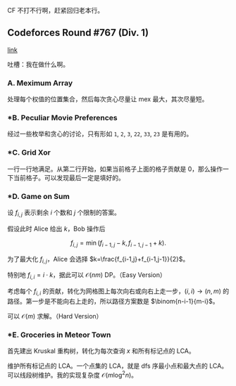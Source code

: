 CF 不打不行啊，赶紧回归老本行。

## Codeforces Round #767 (Div. 1)

[link](https://codeforces.com/contest/1628)

吐槽：我在做什么啊。

### A. Meximum Array 

处理每个权值的位置集合，然后每次贪心尽量让 $\mathrm{mex}$ 最大，其次尽量短。

### \*B. Peculiar Movie Preferences

经过一些枚举和贪心的讨论，只有形如 `1`, `2`, `3`, `22`, `33`, `23` 是有用的。

### \*C. Grid Xor

一行一行地满足。从第二行开始，如果当前格子上面的格子贡献是 $0$，那么操作一下当前格子。可以发现最后一定是填好的。

### \*D. Game on Sum

设 $f_{i,j}$ 表示剩余 $i$ 个数和 $j$ 个限制的答案。

假设此时 Alice 给出 $k$，Bob 操作后

$$
f_{i,j}=\min(f_{i-1,j}-k,f_{i-1,j-1}+k).
$$

为了最大化 $f_{i,j}$，Alice 会选择 $k=\frac{f_{i-1,j}+f_{i-1,j-1}}{2}$。

特别地 $f_{i,i}=i\cdot k$，据此可以 $\mathcal O(nm)$ DP。（Easy Version）

考虑每个 $f_{i,i}$ 的贡献，转化为网格图上每次向右或向右上走一步，$(i,i)\to (n,m)$ 的路径。第一步是不能向右上走的，所以路径方案数是 $\binom{n-i-1}{m-i}$。

可以 $\mathcal O(m)$ 求解。（Hard Version）

### \*E. Groceries in Meteor Town

首先建出 Kruskal 重构树，转化为每次查询 $x$ 和所有标记点的 LCA。

维护所有标记点的 LCA。一个点集的 LCA，就是 dfs 序最小点和最大点的 LCA。可以线段树维护。我的实现复杂度 $\mathcal O(m\log^2n)$。


